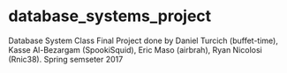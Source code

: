 # database_systems_project
Database System Class Final Project done by Daniel Turcich (buffet-time), Kasse Al-Bezargam (SpookiSquid), Eric Maso (airbrah), Ryan Nicolosi (Rnic38).
Spring semseter 2017 
